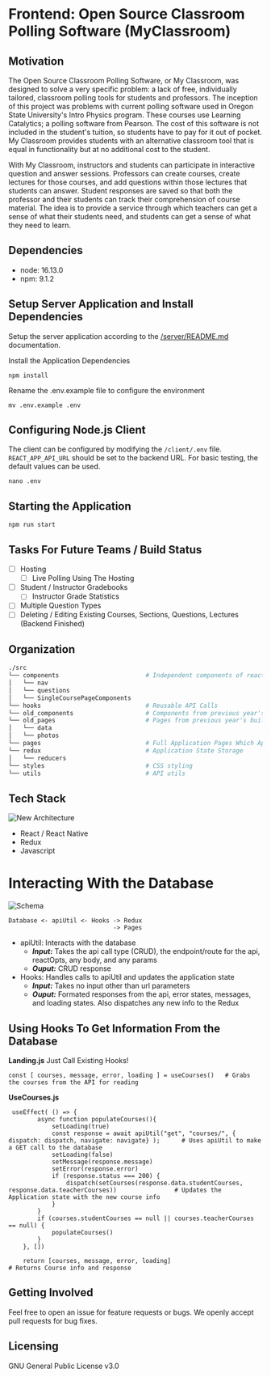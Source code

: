 # Frontend: Open Source Classroom Polling Software (MyClassroom)
## Motivation
  The Open Source Classroom Polling Software, or My Classroom, was designed to solve a very specific problem: a lack of free, individually tailored, classroom polling tools for students and professors. The inception of this project was problems with current polling software used in Oregon State University's Intro Physics program. These courses use Learning Catalytics; a polling software from Pearson. The cost of this software is not included in the student's tuition, so students have to pay for it out of pocket. My Classroom provides students with an alternative classroom tool that is equal in functionality but at no additional cost to the student. 
  
  With My Classroom, instructors and students can participate in interactive question and answer sessions. Professors can create courses, create lectures for those courses, and add questions within those lectures that students can answer. Student responses are saved so that both the professor and their students can track their comprehension of course material. The idea is to provide a service through which teachers can get a sense of what their students need, and students can get a sense of what they need to learn.

## Dependencies
- node: 16.13.0
- npm: 9.1.2

## Setup Server Application and Install Dependencies
Setup the server application according to the [/server/README.md](../server/README.md#cloning-repo-and-installing-dependencies) documentation.

Install the Application Dependencies
```
npm install
```

Rename the .env.example file to configure the environment
```
mv .env.example .env
```

## Configuring Node.js Client
The client can be configured by modifying the `/client/.env` file. `REACT_APP_API_URL` should be set to the backend URL. For basic testing, the default values can be used.
```
nano .env
```

## Starting the Application
```
npm run start
```

## Tasks For Future Teams / Build Status
- [ ] Hosting
   - [ ] Live Polling Using The Hosting
- [ ] Student / Instructor Gradebooks
   - [ ]  Instructor Grade Statistics
- [ ] Multiple Question Types
- [ ] Deleting / Editing Existing Courses, Sections, Questions, Lectures (Backend Finished)

## Organization
```bash
./src
└── components                        # Independent components of react code such as Cards, Buttons, and Navigation
│   └── nav
│   └── questions
│   └── SingleCoursePageComponents
└── hooks                             # Reusable API Calls 
└── old_components                    # Components from previous year's build
└── old_pages                         # Pages from previous year's build
│   └── data
│   └── photos
└── pages                             # Full Application Pages Which App.js navigation links to
└── redux                             # Application State Storage
│   └── reducers
└── styles                            # CSS styling
└── utils                             # API utils 
```

## Tech Stack
![New Architecture](https://github.com/CS-461-nilsstreedain/classroom-polling/assets/25465133/633b6e2b-bbdd-4ff6-b986-f5d809c96a9b)
- React / React Native
- Redux
- Javascript

# Interacting With the Database
![Schema](https://github.com/CS-461-nilsstreedain/classroom-polling/assets/25465133/a4322ae3-b9b7-4b2f-98fb-116614e381d7)

```
Database <- apiUtil <- Hooks -> Redux 
                             -> Pages 
```

- apiUtil: Interacts with the database
  -  ***Input:*** Takes the api call type (CRUD), the endpoint/route for the api, reactOpts, any body, and any params
  -  ***Ouput:*** CRUD response 
- Hooks: Handles calls to apiUtil and updates the application state
  - ***Input:*** Takes no input other than url parameters 
  - ***Ouput:*** Formated responses from the api, error states, messages, and loading states. Also dispatches any new info to the Redux 

## Using Hooks To Get Information From the Database
**Landing.js** Just Call Existing Hooks!
```
const [ courses, message, error, loading ] = useCourses()   # Grabs the courses from the API for reading 
```
**UseCourses.js**
```
 useEffect( () => {
        async function populateCourses(){
            setLoading(true)
            const response = await apiUtil("get", "courses/", { dispatch: dispatch, navigate: navigate} );      # Uses apiUtil to make a GET call to the database
            setLoading(false)
            setMessage(response.message)
            setError(response.error)
            if (response.status === 200) {
                dispatch(setCourses(response.data.studentCourses, response.data.teacherCourses))                # Updates the Application state with the new course info
            }
        }
        if (courses.studentCourses == null || courses.teacherCourses == null) {
            populateCourses()
        }
    }, [])

    return [courses, message, error, loading]                                                                   # Returns Course info and response 
 ```

## Getting Involved
Feel free to open an issue for feature requests or bugs. We openly accept pull requests for bug fixes.

## Licensing
GNU General Public License v3.0
